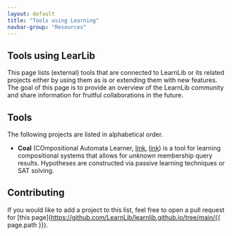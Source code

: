 ```yaml
---
layout: default
title: "Tools using Learning"
navbar-group: "Resources"
---
```


## Tools using LearLib

This page lists (external) tools that are connected to LearnLib or its related projects either by using them as is or extending them with new features.
The goal of this page is to provide an overview of the LearnLib community and share information for fruitful collaborations in the future.

## Tools

The following projects are listed in alphabetical order.

* **Coal** (COmpositional Automata Learner, [link](https://doi.org/10.1007/978-3-031-30826-0_3), [link](https://zenodo.org/records/7777664)) is a tool for learning compositional systems that allows for *unknown* membership query results. Hypotheses are constructed via passive learning techniques or SAT solving.

## Contributing

If you would like to add a project to this list, feel free to open a pull request for [this page](https://github.com/LearnLib/learnlib.github.io/tree/main/{{ page.path }}).
